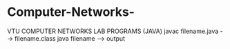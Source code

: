 # Computer-Networks-
VTU COMPUTER NETWORKS LAB PROGRAMS (JAVA)
javac filename.java --> filename.class
java filename --> output
